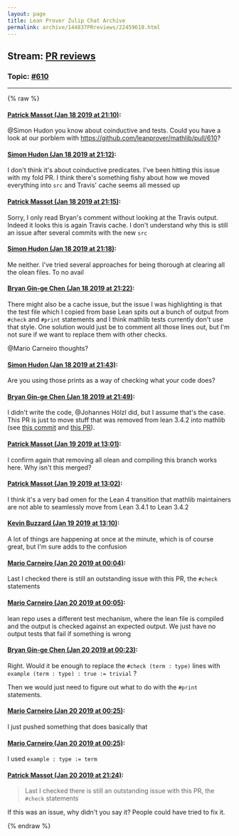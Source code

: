```yaml
---
layout: page
title: Lean Prover Zulip Chat Archive 
permalink: archive/144837PRreviews/22459610.html
---
```


## Stream: [PR reviews](index.html)
### Topic: [#610](22459610.html)

---


{% raw %}
#### [ Patrick Massot (Jan 18 2019 at 21:10)](https://leanprover.zulipchat.com/#narrow/stream/144837-PR%20reviews/topic/%23610/near/156396061):
<p><span class="user-mention" data-user-id="110026">@Simon Hudon</span> you know about coinductive and tests. Could you have a look at our porblem with <a href="https://github.com/leanprover/mathlib/pull/610" target="_blank" title="https://github.com/leanprover/mathlib/pull/610">https://github.com/leanprover/mathlib/pull/610</a>?</p>

#### [ Simon Hudon (Jan 18 2019 at 21:12)](https://leanprover.zulipchat.com/#narrow/stream/144837-PR%20reviews/topic/%23610/near/156396171):
<p>I don't think it's about coinductive predicates. I've been hitting this issue with my fold PR. I think there's something fishy about how we moved everything into <code>src</code> and Travis' cache seems all messed up</p>

#### [ Patrick Massot (Jan 18 2019 at 21:15)](https://leanprover.zulipchat.com/#narrow/stream/144837-PR%20reviews/topic/%23610/near/156396326):
<p>Sorry, I only read Bryan's comment without looking at the Travis output. Indeed it looks this is again Travis cache. I don't understand why this is still an issue after several commits with the new <code>src</code></p>

#### [ Simon Hudon (Jan 18 2019 at 21:18)](https://leanprover.zulipchat.com/#narrow/stream/144837-PR%20reviews/topic/%23610/near/156396536):
<p>Me neither. I've tried several approaches for being thorough at clearing all the olean files. To no avail</p>

#### [ Bryan Gin-ge Chen (Jan 18 2019 at 21:22)](https://leanprover.zulipchat.com/#narrow/stream/144837-PR%20reviews/topic/%23610/near/156396812):
<p>There might also be a cache issue, but the issue I was highlighting is that the test file which I copied from base Lean spits out a bunch of output from <code>#check</code> and <code>#print</code> statements and I think mathlib tests currently don't use that style. One solution would just be to comment all those lines out, but I'm not sure if we want to replace them with other checks.</p>
<p><span class="user-mention" data-user-id="110049">@Mario Carneiro</span> thoughts?</p>

#### [ Simon Hudon (Jan 18 2019 at 21:43)](https://leanprover.zulipchat.com/#narrow/stream/144837-PR%20reviews/topic/%23610/near/156398120):
<p>Are you using those prints as a way of checking what your code does?</p>

#### [ Bryan Gin-ge Chen (Jan 18 2019 at 21:49)](https://leanprover.zulipchat.com/#narrow/stream/144837-PR%20reviews/topic/%23610/near/156398526):
<p>I didn't write the code, <span class="user-mention" data-user-id="110294">@Johannes Hölzl</span> did, but I assume that's the case. This PR is just to move stuff that was removed from lean 3.4.2 into mathlib (see <a href="https://github.com/leanprover/lean/commit/e79cb3f2c4987dcfbec8e3e15eb83837cabe1058" target="_blank" title="https://github.com/leanprover/lean/commit/e79cb3f2c4987dcfbec8e3e15eb83837cabe1058">this commit</a> and <a href="https://github.com/leanprover/lean/pull/1989" target="_blank" title="https://github.com/leanprover/lean/pull/1989">this PR</a>).</p>

#### [ Patrick Massot (Jan 19 2019 at 13:01)](https://leanprover.zulipchat.com/#narrow/stream/144837-PR%20reviews/topic/%23610/near/156434642):
<p>I confirm again that removing all olean and compiling this branch works here. Why isn't this merged?</p>

#### [ Patrick Massot (Jan 19 2019 at 13:02)](https://leanprover.zulipchat.com/#narrow/stream/144837-PR%20reviews/topic/%23610/near/156434685):
<p>I think it's a very bad omen for the Lean 4 transition that mathlib maintainers are not able to seamlessly move from Lean 3.4.1 to Lean 3.4.2</p>

#### [ Kevin Buzzard (Jan 19 2019 at 13:10)](https://leanprover.zulipchat.com/#narrow/stream/144837-PR%20reviews/topic/%23610/near/156434911):
<p>A lot of things are happening at once at the minute, which is of course great, but I'm sure adds to the confusion</p>

#### [ Mario Carneiro (Jan 20 2019 at 00:04)](https://leanprover.zulipchat.com/#narrow/stream/144837-PR%20reviews/topic/%23610/near/156455620):
<p>Last I checked there is still an outstanding issue with this PR, the <code>#check</code> statements</p>

#### [ Mario Carneiro (Jan 20 2019 at 00:05)](https://leanprover.zulipchat.com/#narrow/stream/144837-PR%20reviews/topic/%23610/near/156455636):
<p>lean repo uses a different test mechanism, where the lean file is compiled and the output is checked against an expected output. We just have no output tests that fail if something is wrong</p>

#### [ Bryan Gin-ge Chen (Jan 20 2019 at 00:23)](https://leanprover.zulipchat.com/#narrow/stream/144837-PR%20reviews/topic/%23610/near/156456183):
<p>Right. Would it be enough to replace the <code>#check (term : type)</code> lines with <code>example (term : type) : true := trivial</code> ?</p>
<p>Then we would just need to figure out what to do with the <code>#print</code> statements.</p>

#### [ Mario Carneiro (Jan 20 2019 at 00:25)](https://leanprover.zulipchat.com/#narrow/stream/144837-PR%20reviews/topic/%23610/near/156456237):
<p>I just pushed something that does basically that</p>

#### [ Mario Carneiro (Jan 20 2019 at 00:25)](https://leanprover.zulipchat.com/#narrow/stream/144837-PR%20reviews/topic/%23610/near/156456239):
<p>I used <code>example : type := term</code></p>

#### [ Patrick Massot (Jan 20 2019 at 21:24)](https://leanprover.zulipchat.com/#narrow/stream/144837-PR%20reviews/topic/%23610/near/156496297):
<blockquote>
<p>Last I checked there is still an outstanding issue with this PR, the <code>#check</code> statements</p>
</blockquote>
<p>If this was an issue, why didn't you say it? People could have tried to fix it.</p>


{% endraw %}

